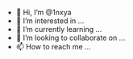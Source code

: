 - 👋 Hi, I’m @1nxya
- 👀 I’m interested in ...
- 🌱 I’m currently learning ...
- 💞️ I’m looking to collaborate on ...
- 📫 How to reach me ...

<!---
1nxya/1nxya is a ✨ special ✨ repository because its `README.md` (this file) appears on your GitHub profile.
You can click the Preview link to take a look at your changes.
--->
